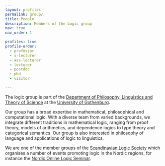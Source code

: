 ```yaml
---
layout: profiles
permalink: group/
title: People
description: Members of the Logic group
nav: true
nav_order: 1

profiles: true
profile-order:
  - professor
  - s-lecturer
  - ass-lecturer
  - lecturer
  - postdoc
  - phd
  - visitor

---
```


The logic group is part of the [Department of Philosophy, Linguistics and Theory of Science](https://www.gu.se/flov) at the [University of Gothenburg](https://www.gu.se).

Our group has a broad expertise in mathematical, philosophical and computational logic. With a diverse team from varied backgrounds, we integrate different traditions in mathematical logic, ranging from proof theory, models of arithmetics, and dependence logics to type theory and categorical semantics. Our group is also interested in philosophy of language and applications of logic to linguistics.

We are one of the member groups of the [Scandinavian Logic Society](https://scandinavianlogic.org) which organises a number of events promoting logic in the Nordic regions, for instance the [Nordic Online Logic Seminar](https://scandinavianlogic.org).